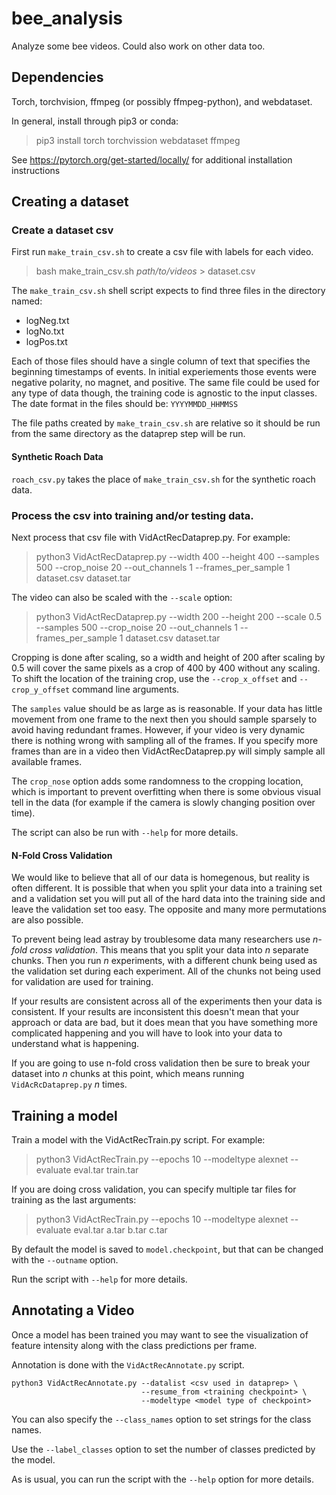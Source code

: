 # bee_analysis
Analyze some bee videos. Could also work on other data too.

## Dependencies

Torch, torchvision, ffmpeg (or possibly ffmpeg-python), and webdataset.

In general, install through pip3 or conda:

> pip3 install torch torchvission webdataset ffmpeg

See https://pytorch.org/get-started/locally/ for additional installation instructions

## Creating a dataset

### Create a dataset csv

First run `make_train_csv.sh` to create a csv file with labels for each video.
> bash make_train_csv.sh *path/to/videos* > dataset.csv

The `make_train_csv.sh` shell script expects to find three files in the directory named:
* logNeg.txt
* logNo.txt
* logPos.txt

Each of those files should have a single column of text that specifies the beginning timestamps of
events. In initial experiements those events were negative polarity, no magnet, and positive. The
same file could be used for any type of data though, the training code is agnostic to the input
classes. The date format in the files should be: `YYYYMMDD_HHMMSS`

The file paths created by `make_train_csv.sh` are relative so it should be run from the same
directory as the dataprep step will be run.

#### Synthetic Roach Data

`roach_csv.py` takes the place of `make_train_csv.sh` for the synthetic roach data.

### Process the csv into training and/or testing data.

Next process that csv file with VidActRecDataprep.py. For example:
> python3 VidActRecDataprep.py --width 400 --height 400 --samples 500 --crop_noise 20 --out_channels 1 --frames_per_sample 1 dataset.csv dataset.tar

The video can also be scaled with the `--scale` option:
> python3 VidActRecDataprep.py --width 200 --height 200 --scale 0.5 --samples 500 --crop_noise 20 --out_channels 1 --frames_per_sample 1 dataset.csv dataset.tar

Cropping is done after scaling, so a width and height of 200 after scaling by 0.5 will cover the
same pixels as a crop of 400 by 400 without any scaling. To shift the location of the training crop,
use the `--crop_x_offset` and `--crop_y_offset` command line arguments.


The `samples` value should be as large as is reasonable. If your data has little movement from one
frame to the next then you should sample sparsely to avoid having redundant frames. However, if your
video is very dynamic there is nothing wrong with sampling all of the frames. If you specify more
frames than are in a video then VidActRecDataprep.py will simply sample all available frames.

The `crop_nose` option adds some randomness to the cropping location, which is important to prevent
overfitting when there is some obvious visual tell in the data (for example if the camera is slowly
changing position over time).

The script can also be run with `--help` for more details.

#### N-Fold Cross Validation

We would like to believe that all of our data is homegenous, but reality is often different. It is
possible that when you split your data into a training set and a validation set you will put all of
the hard data into the training side and leave the validation set too easy. The opposite and many
more permutations are also possible.

To prevent being lead astray by troublesome data many researchers use *n-fold cross validation*.
This means that you split your data into *n* separate chunks. Then you run *n* experiments, with a
different chunk being used as the validation set during each experiment. All of the chunks not being
used for validation are used for training.

If your results are consistent across all of the experiments then your data is consistent. If your
results are inconsistent this doesn't mean that your approach or data are bad, but it does mean that
you have something more complicated happening and you will have to look into your data to understand
what is happening.

If you are going to use n-fold cross validation then be sure to break your dataset into *n* chunks
at this point, which means running `VidAcRcDataprep.py` *n* times.

## Training a model

Train a model with the VidActRecTrain.py script. For example:
> python3 VidActRecTrain.py --epochs 10 --modeltype alexnet --evaluate eval.tar train.tar

If you are doing cross validation, you can specify multiple tar files for training as the last
arguments:
> python3 VidActRecTrain.py --epochs 10 --modeltype alexnet --evaluate eval.tar a.tar b.tar c.tar

By default the model is saved to `model.checkpoint`, but that can be changed with the `--outname`
option.

Run the script with `--help` for more details.

## Annotating a Video

Once a model has been trained you may want to see the visualization of feature intensity along with
the class predictions per frame.

Annotation is done with the `VidActRecAnnotate.py` script.

~~~~
python3 VidActRecAnnotate.py --datalist <csv used in dataprep> \
                             --resume_from <training checkpoint> \
                             --modeltype <model type of checkpoint>
~~~~

You can also specify the `--class_names` option to set strings for the class names.

Use the `--label_classes` option to set the number of classes predicted by the model.

As is usual, you can run the script with the `--help` option for more details.  
